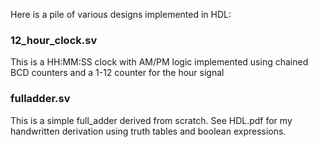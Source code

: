 Here is a pile of various designs implemented in HDL:

### 12_hour_clock.sv
This is a HH:MM:SS clock with AM/PM logic implemented using chained BCD counters and a 1-12 counter for the hour signal

### fulladder.sv
This is a simple full_adder derived from scratch. See HDL.pdf for my handwritten derivation using truth tables and boolean expressions.
